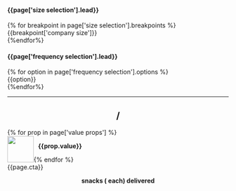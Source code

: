 <div class="col-xs-12 col-md-5 calculator">
  <!--SIZE SELECTION-->
  <div class="col-xs-12 col-sm-6 col-md-12">
    <h4>{{page['size selection'].lead}}</h4>
    <div class="tabs size-selection">
      {% for breakpoint in page['size selection'].breakpoints %}
      <div class="btn-tab {% if forloop.first %} selected-tab {% endif %}" data-box-size="{{breakpoint.box}}">
        {{breakpoint['company size']}}
      </div>
      {%endfor%}
    </div>
  </div>
  <!--FREQUENCY SELECTION-->
  <div class="col-xs-12 col-sm-6 col-md-12">
    <h4>{{page['frequency selection'].lead}}</h4>
    <div class="tabs frequency-selection">
      {% for option in page['frequency selection'].options %}
      <div class="btn-tab {% if forloop.first %} selected-tab {% endif %}">
        {{option}}
      </div>
      {%endfor%}
    </div>
  </div>
  <div class="hidden-sm hidden-xs">
  <hr>
  <h2 class="price" style="text-transform: none; text-align: center;">
    <span class="cost"></span> / <span class="frequency"></span>
  </h2>
  <div class="row">
  {% for prop in page['value props'] %}
  <div class="col-xs-12 col-sm-6"  style="margin-bottom: 20px">
    <img src="{{prop.image}}" style="width: 60px; float: left;">
    <p style="font-size: 14px;font-weight: bold; width: calc(100% - 70px); margin-left: 10px; float: left">{{prop.value}}</p>
  </div>
  {% endfor %}
  </div>
  <a class="btn btn-red" style="max-width: none"><span class="pricing-cta">{{page.cta}}</span></a>
  <p class="additional-info" style="font-size: 14px; font-weight: bold; text-align: center">
    <span class="snack-num"></span> snacks
    (<span class="per-snack"></span> each)
    delivered <span class="frequency-ly"></span></p>
  </div>
</div>

<script>
// set number of snacks to default
var snack_num = {{page['small box']['number of snacks']}};

// set cost to default
var cost = {{page['small box'].cost['per week']}};

// set CTAs for reference in JS
var cta = "{{page.cta}}";
var custom_cta = "{{page['cta custom box']}}";

var smallboxname = "{{page['small box'].name}}";
var mediumboxname = "{{page['medium box'].name}}";
var customboxname = "{{page['custom box'].name}}";


function calculatePrice() {
  if (box_size == "small box") {
    snack_num = {{page['small box']['number of snacks']}};
    if (delivery_frequency == "week") {
      cost = {{page['small box'].cost['per week']}};
    } else if (delivery_frequency == "month") {
      cost = {{page['small box'].cost['per month']}};
    } else {
      cost = {{page['small box'].cost['per fortnight']}};
    }
    custom_box = false;
  } else if (box_size == "medium box") {
    snack_num = {{page['medium box']['number of snacks']}};
    if (delivery_frequency == "week") {
      cost = {{page['medium box'].cost['per week']}};
    } else if (delivery_frequency == "month") {
      cost = {{page['medium box'].cost['per month']}};
    } else {
      cost = {{page['medium box'].cost['per fortnight']}};
    }
    custom_box = false;
  } else if (box_size == "custom box") {
    cost = {{page['custom box']['starting cost']}};
    custom_box = true;
  }
}
</script>
